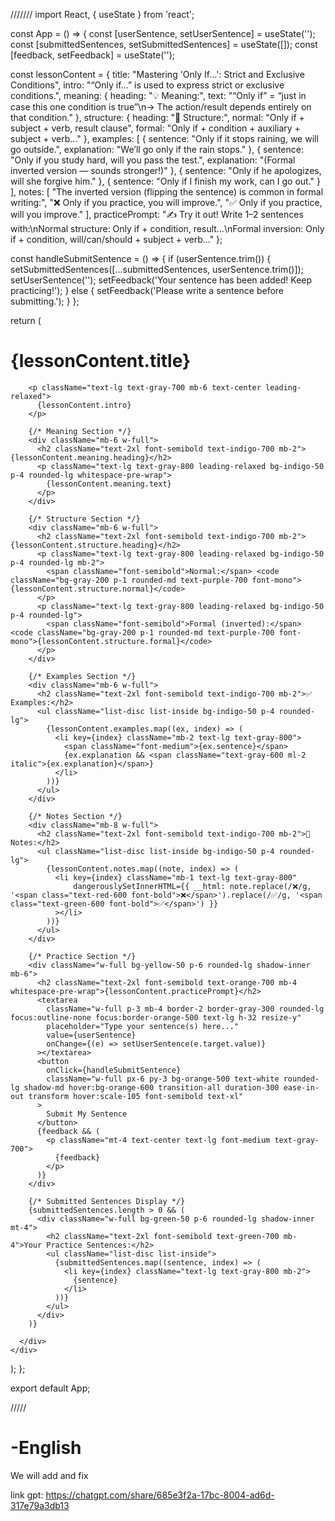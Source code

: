 
///////
import React, { useState } from 'react';

const App = () => {
  const [userSentence, setUserSentence] = useState('');
  const [submittedSentences, setSubmittedSentences] = useState([]);
  const [feedback, setFeedback] = useState('');

  const lessonContent = {
    title: "Mastering 'Only If...': Strict and Exclusive Conditions",
    intro: "“Only if...” is used to express strict or exclusive conditions.",
    meaning: {
      heading: "💡 Meaning:",
      text: "“Only if” = “just in case this one condition is true”\n→ The action/result depends entirely on that condition."
    },
    structure: {
      heading: "🔧 Structure:",
      normal: "Only if + subject + verb, result clause",
      formal: "Only if + condition + auxiliary + subject + verb..."
    },
    examples: [
      { sentence: "Only if it stops raining, we will go outside.", explanation: "We’ll go only if the rain stops." },
      { sentence: "Only if you study hard, will you pass the test.", explanation: "(Formal inverted version — sounds stronger!)" },
      { sentence: "Only if he apologizes, will she forgive him." },
      { sentence: "Only if I finish my work, can I go out." }
    ],
    notes: [
      "The inverted version (flipping the sentence) is common in formal writing:",
      "❌ Only if you practice, you will improve.",
      "✅ Only if you practice, will you improve."
    ],
    practicePrompt: "✍️ Try it out! Write 1–2 sentences with:\nNormal structure: Only if + condition, result...\nFormal inversion: Only if + condition, will/can/should + subject + verb..."
  };

  const handleSubmitSentence = () => {
    if (userSentence.trim()) {
      setSubmittedSentences([...submittedSentences, userSentence.trim()]);
      setUserSentence('');
      setFeedback('Your sentence has been added! Keep practicing!');
    } else {
      setFeedback('Please write a sentence before submitting.');
    }
  };

  return (
    <div className="min-h-screen bg-gray-100 flex items-center justify-center p-4 font-inter">
      <div className="bg-white p-8 rounded-xl shadow-lg w-full max-w-3xl flex flex-col items-center">
        <h1 className="text-4xl font-bold text-center text-gray-800 mb-6 rounded-md p-3 bg-indigo-100 w-full">
          {lessonContent.title}
        </h1>

        <p className="text-lg text-gray-700 mb-6 text-center leading-relaxed">
          {lessonContent.intro}
        </p>

        {/* Meaning Section */}
        <div className="mb-6 w-full">
          <h2 className="text-2xl font-semibold text-indigo-700 mb-2">{lessonContent.meaning.heading}</h2>
          <p className="text-lg text-gray-800 leading-relaxed bg-indigo-50 p-4 rounded-lg whitespace-pre-wrap">
            {lessonContent.meaning.text}
          </p>
        </div>

        {/* Structure Section */}
        <div className="mb-6 w-full">
          <h2 className="text-2xl font-semibold text-indigo-700 mb-2">{lessonContent.structure.heading}</h2>
          <p className="text-lg text-gray-800 leading-relaxed bg-indigo-50 p-4 rounded-lg mb-2">
            <span className="font-semibold">Normal:</span> <code className="bg-gray-200 p-1 rounded-md text-purple-700 font-mono">{lessonContent.structure.normal}</code>
          </p>
          <p className="text-lg text-gray-800 leading-relaxed bg-indigo-50 p-4 rounded-lg">
            <span className="font-semibold">Formal (inverted):</span> <code className="bg-gray-200 p-1 rounded-md text-purple-700 font-mono">{lessonContent.structure.formal}</code>
          </p>
        </div>

        {/* Examples Section */}
        <div className="mb-6 w-full">
          <h2 className="text-2xl font-semibold text-indigo-700 mb-2">✅ Examples:</h2>
          <ul className="list-disc list-inside bg-indigo-50 p-4 rounded-lg">
            {lessonContent.examples.map((ex, index) => (
              <li key={index} className="mb-2 text-lg text-gray-800">
                <span className="font-medium">{ex.sentence}</span>
                {ex.explanation && <span className="text-gray-600 ml-2 italic">{ex.explanation}</span>}
              </li>
            ))}
          </ul>
        </div>

        {/* Notes Section */}
        <div className="mb-8 w-full">
          <h2 className="text-2xl font-semibold text-indigo-700 mb-2">🧠 Notes:</h2>
          <ul className="list-disc list-inside bg-indigo-50 p-4 rounded-lg">
            {lessonContent.notes.map((note, index) => (
              <li key={index} className="mb-1 text-lg text-gray-800"
                  dangerouslySetInnerHTML={{ __html: note.replace(/❌/g, '<span class="text-red-600 font-bold">❌</span>').replace(/✅/g, '<span class="text-green-600 font-bold">✅</span>') }}
              ></li>
            ))}
          </ul>
        </div>

        {/* Practice Section */}
        <div className="w-full bg-yellow-50 p-6 rounded-lg shadow-inner mb-6">
          <h2 className="text-2xl font-semibold text-orange-700 mb-4 whitespace-pre-wrap">{lessonContent.practicePrompt}</h2>
          <textarea
            className="w-full p-3 mb-4 border-2 border-gray-300 rounded-lg focus:outline-none focus:border-orange-500 text-lg h-32 resize-y"
            placeholder="Type your sentence(s) here..."
            value={userSentence}
            onChange={(e) => setUserSentence(e.target.value)}
          ></textarea>
          <button
            onClick={handleSubmitSentence}
            className="w-full px-6 py-3 bg-orange-500 text-white rounded-lg shadow-md hover:bg-orange-600 transition-all duration-300 ease-in-out transform hover:scale-105 font-semibold text-xl"
          >
            Submit My Sentence
          </button>
          {feedback && (
            <p className="mt-4 text-center text-lg font-medium text-gray-700">
              {feedback}
            </p>
          )}
        </div>

        {/* Submitted Sentences Display */}
        {submittedSentences.length > 0 && (
          <div className="w-full bg-green-50 p-6 rounded-lg shadow-inner mt-4">
            <h2 className="text-2xl font-semibold text-green-700 mb-4">Your Practice Sentences:</h2>
            <ul className="list-disc list-inside">
              {submittedSentences.map((sentence, index) => (
                <li key={index} className="text-lg text-gray-800 mb-2">
                  {sentence}
                </li>
              ))}
            </ul>
          </div>
        )}

      </div>
    </div>
  );
};

export default App;














/////





# -English
We will add and fix

 


link gpt:
https://chatgpt.com/share/685e3f2a-17bc-8004-ad6d-317e79a3db13
